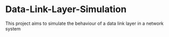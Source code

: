# Data-Link-Layer-Simulation
This project aims to simulate the behaviour of a data link layer in a network system
